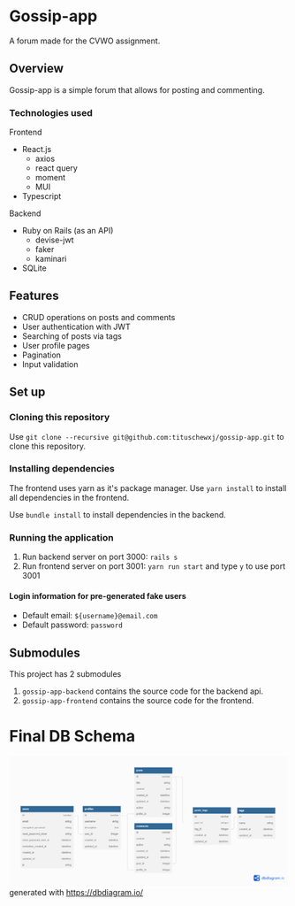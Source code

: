 # Gossip-app
A forum made for the CVWO assignment.

## Overview
Gossip-app is a simple forum that allows for posting and commenting.

### Technologies used
Frontend
 - React.js
    - axios
    - react query
    - moment
    - MUI
 - Typescript

Backend
- Ruby on Rails (as an API)
    - devise-jwt
    - faker
    - kaminari
- SQLite

## Features
- CRUD operations on posts and comments
- User authentication with JWT
- Searching of posts via tags
- User profile pages
- Pagination
- Input validation

## Set up
### Cloning this repository
Use `git clone --recursive git@github.com:tituschewxj/gossip-app.git` to clone this repository.

### Installing dependencies
The frontend uses yarn as it's package manager.
Use `yarn install` to install all dependencies in the frontend.

Use `bundle install` to install dependencies in the backend.

### Running the application
1. Run backend server on port 3000: `rails s`
2. Run frontend server on port 3001: `yarn run start` and type `y` to use port 3001

#### Login information for pre-generated fake users
- Default email: `${username}@email.com`
- Default password: `password`

## Submodules
This project has 2 submodules
1. `gossip-app-backend` contains the source code for the backend api.
2. `gossip-app-frontend` contains the source code for the frontend.

# Final DB Schema
![DB Schema Diagram](assets/db-schema-diagram.png)
generated with https://dbdiagram.io/
